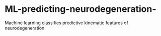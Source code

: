 # ML-predicting-neurodegeneration-
Machine learning classifies predictive kinematic features of neurodegeneration
